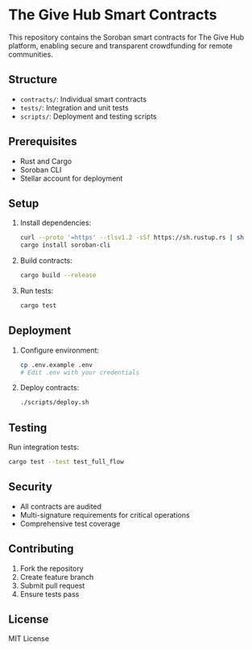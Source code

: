 # The Give Hub Smart Contracts

This repository contains the Soroban smart contracts for The Give Hub platform, enabling secure and transparent crowdfunding for remote communities.

## Structure

- `contracts/`: Individual smart contracts
- `tests/`: Integration and unit tests
- `scripts/`: Deployment and testing scripts

## Prerequisites

- Rust and Cargo
- Soroban CLI
- Stellar account for deployment

## Setup

1. Install dependencies:
   ```bash
   curl --proto '=https' --tlsv1.2 -sSf https://sh.rustup.rs | sh
   cargo install soroban-cli
   ```

2. Build contracts:
   ```bash
   cargo build --release
   ```

3. Run tests:
   ```bash
   cargo test
   ```

## Deployment

1. Configure environment:
   ```bash
   cp .env.example .env
   # Edit .env with your credentials
   ```

2. Deploy contracts:
   ```bash
   ./scripts/deploy.sh
   ```

## Testing

Run integration tests:
```bash
cargo test --test test_full_flow
```

## Security

- All contracts are audited
- Multi-signature requirements for critical operations
- Comprehensive test coverage

## Contributing

1. Fork the repository
2. Create feature branch
3. Submit pull request
4. Ensure tests pass

## License

MIT License
